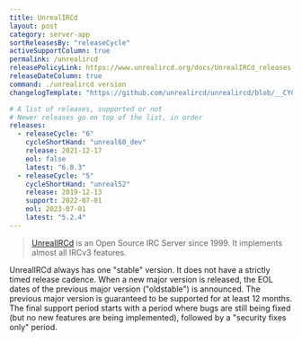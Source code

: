 ```yaml
---
title: UnrealIRCd
layout: post
category: server-app
sortReleasesBy: "releaseCycle"
activeSupportColumn: true
permalink: /unrealircd
releasePolicyLink: https://www.unrealircd.org/docs/UnrealIRCd_releases
releaseDateColumn: true
command: ./unrealircd version
changelogTemplate: "https://github.com/unrealircd/unrealircd/blob/__CYCLE_SHORT_HAND__/doc/RELEASE-NOTES.md#unrealircd-{{"__LATEST__" | replace:'-',''}}"

# A list of releases, supported or not
# Newer releases go on top of the list, in order
releases:
  - releaseCycle: "6"
    cycleShortHand: "unreal60_dev"
    release: 2021-12-17
    eol: false
    latest: "6.0.3"
  - releaseCycle: "5"
    cycleShortHand: "unreal52"
    release: 2019-12-13
    support: 2022-07-01
    eol: 2023-07-01
    latest: "5.2.4"
---
```


> [UnrealIRCd](https://www.unrealircd.org) is an Open Source IRC Server since 1999. It implements almost all IRCv3 features.

UnrealIRCd always has one "stable" version. It does not have a strictly timed release cadence.
When a new major version is released, the EOL dates of the previous major version ("oldstable") is announced.
The previous major version is guaranteed to be supported for at least 12 months.
The final support period starts with a period where bugs are still being fixed (but no new
features are being implemented), followed by a "security fixes only" period.
